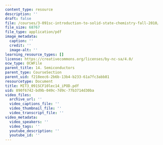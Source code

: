 ```yaml
---
content_type: resource
description: ''
draft: false
file: /courses/3-091sc-introduction-to-solid-state-chemistry-fall-2010/890f6742bd9b049c7d9c77b3714d30ba_MIT3_091SCF10lec14_iPOD.pdf
file_size: 68767
file_type: application/pdf
image_metadata:
  caption: ''
  credit: ''
  image-alt: ''
learning_resource_types: []
license: https://creativecommons.org/licenses/by-nc-sa/4.0/
ocw_type: OCWFile
parent_title: 14. Semiconductors
parent_type: CourseSection
parent_uid: f218eec6-2b6b-13b4-b233-61a7fc3abb81
resourcetype: Document
title: MIT3_091SCF10lec14_iPOD.pdf
uid: 890f6742-bd9b-049c-7d9c-77b3714d30ba
video_files:
  archive_url: ''
  video_captions_file: ''
  video_thumbnail_file: ''
  video_transcript_file: ''
video_metadata:
  video_speakers: ''
  video_tags: ''
  youtube_description: ''
  youtube_id: ''
---
```

